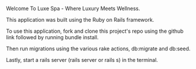 Welcome To Luxe Spa - Where Luxury Meets Wellness.

This application was built using the Ruby on Rails framework.

To use this application, fork and clone this project's repo using the github link followed by running bundle install. 

Then run migrations using the various rake actions, db:migrate and db:seed.

Lastly, start a rails server (rails server or rails s) in the terminal.

